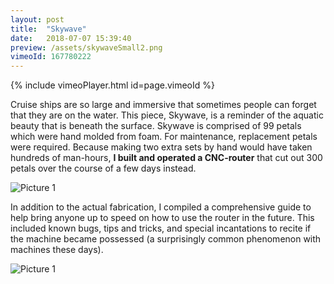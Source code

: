 ```yaml
---
layout: post
title:  "Skywave"
date:   2018-07-07 15:39:40
preview: /assets/skywaveSmall2.png
vimeoId: 167780222
---
```


{% include vimeoPlayer.html id=page.vimeoId %}

Cruise ships are so large and immersive that sometimes people can forget that they are on the water. This piece, Skywave, is a reminder of the aquatic beauty that is beneath the surface. Skywave is comprised of 99 petals which were hand molded from foam. For maintenance, replacement petals were required. Because making two extra sets by hand would have taken hundreds of man-hours, __I built and operated a CNC-router__ that cut out 300 petals over the course of a few days instead.

![Picture 1]({{"/assets/petals.jpg"|absolute_url}})

In addition to the actual fabrication, I compiled a comprehensive guide to help bring anyone up to speed on how to use the router in the future. This included known bugs, tips and tricks, and special incantations to recite if the machine became possessed (a surprisingly common phenomenon with machines these days).

![Picture 1]({{"/assets/skywaveLarge.jpeg"|absolute_url}})
